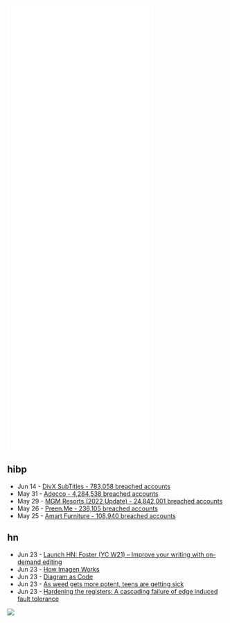 ![Metrics](https://raw.githubusercontent.com/phixion/phixion/master/metrics.svg)

## hibp

<!--
for https://github.com/phixion/phixion/blob/main/.github/workflows/feeds.yml
-->
<!--START_SECTION:haveibeenpwnd-->
- Jun 14 - [DivX SubTitles - 783,058 breached accounts](https://haveibeenpwned.com/PwnedWebsites#DivXSubTitles)
- May 31 - [Adecco - 4,284,538 breached accounts](https://haveibeenpwned.com/PwnedWebsites#Adecco)
- May 29 - [MGM Resorts (2022 Update) - 24,842,001 breached accounts](https://haveibeenpwned.com/PwnedWebsites#MGM2022Update)
- May 26 - [Preen.Me - 236,105 breached accounts](https://haveibeenpwned.com/PwnedWebsites#PreenMe)
- May 25 - [Amart Furniture - 108,940 breached accounts](https://haveibeenpwned.com/PwnedWebsites#AmartFurniture)
<!--END_SECTION:haveibeenpwnd-->

## hn

<!--
for https://github.com/phixion/phixion/blob/main/.github/workflows/feeds.yml
-->
<!--START_SECTION:hn-->
- Jun 23 - [Launch HN: Foster (YC W21) – Improve your writing with on-demand editing](https://www.foster.co/)
- Jun 23 - [How Imagen Works](https://www.assemblyai.com/blog/how-imagen-actually-works/)
- Jun 23 - [Diagram as Code](https://github.com/mingrammer/diagrams)
- Jun 23 - [As weed gets more potent, teens are getting sick](https://www.nytimes.com/2022/06/23/well/mind/teens-thc-canabis.html)
- Jun 23 - [Hardening the registers: A cascading failure of edge induced fault tolerance](https://tech.target.com/blog/hardening-the-registers)
<!--END_SECTION:hn-->

<!--
for https://yhype.me
-->
![](https://hit.yhype.me/github/profile?user_id=13013670)
